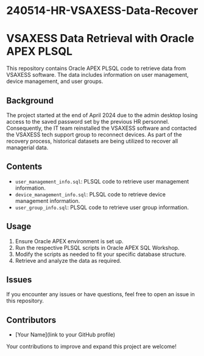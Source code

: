 # 240514-HR-VSAXESS-Data-Recover

# VSAXESS Data Retrieval with Oracle APEX PLSQL

This repository contains Oracle APEX PLSQL code to retrieve data from VSAXESS software. The data includes information on user management, device management, and user groups.

## Background

The project started at the end of April 2024 due to the admin desktop losing access to the saved password set by the previous HR personnel. Consequently, the IT team reinstalled the VSAXESS software and contacted the VSAXESS tech support group to reconnect devices. As part of the recovery process, historical datasets are being utilized to recover all managerial data.

## Contents

- `user_management_info.sql`: PLSQL code to retrieve user management information.
- `device_management_info.sql`: PLSQL code to retrieve device management information.
- `user_group_info.sql`: PLSQL code to retrieve user group information.

## Usage

1. Ensure Oracle APEX environment is set up.
2. Run the respective PLSQL scripts in Oracle APEX SQL Workshop.
3. Modify the scripts as needed to fit your specific database structure.
4. Retrieve and analyze the data as required.

## Issues

If you encounter any issues or have questions, feel free to open an issue in this repository.

## Contributors

- [Your Name](link to your GitHub profile)

Your contributions to improve and expand this project are welcome!

